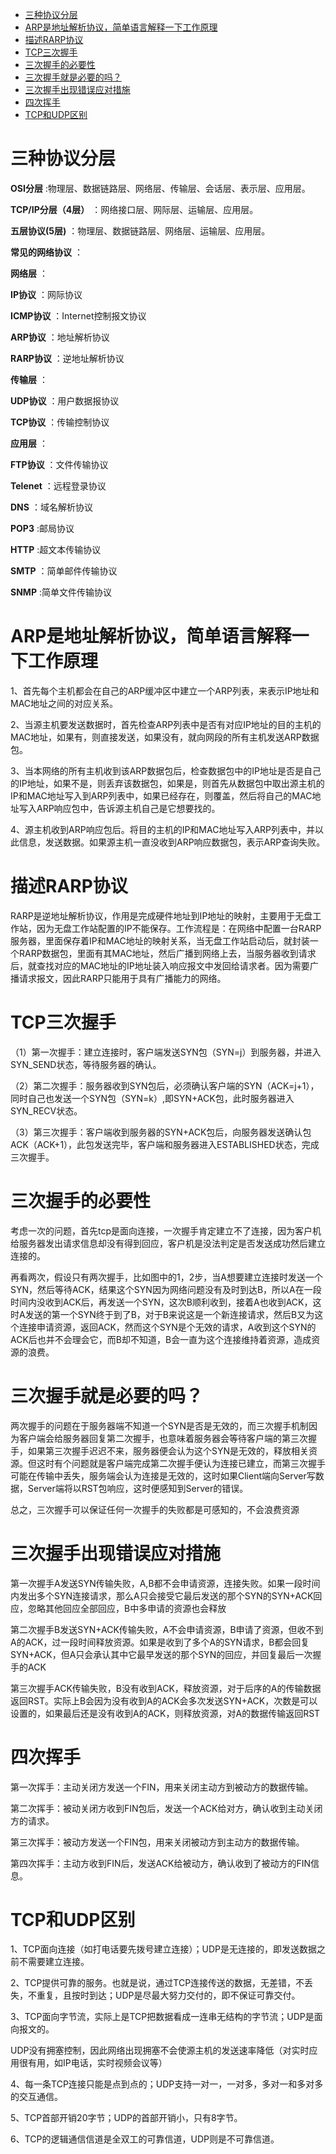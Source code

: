 <!-- TOC -->

- [三种协议分层](#三种协议分层)
- [ARP是地址解析协议，简单语言解释一下工作原理](#arp是地址解析协议简单语言解释一下工作原理)
- [描述RARP协议](#描述rarp协议)
- [TCP三次握手](#tcp三次握手)
- [三次握手的必要性](#三次握手的必要性)
- [三次握手就是必要的吗？](#三次握手就是必要的吗)
- [三次握手出现错误应对措施](#三次握手出现错误应对措施)
- [四次挥手](#四次挥手)
- [TCP和UDP区别](#tcp和udp区别)

<!-- /TOC -->
# 三种协议分层 

**OSI分层** :物理层、数据链路层、网络层、传输层、会话层、表示层、应用层。

**TCP/IP分层（4层）** ：网络接口层、网际层、运输层、应用层。

**五层协议(5层)** ：物理层、数据链路层、网络层、运输层、应用层。

**常见的网络协议** ：

**网络层** ：

**IP协议** ：网际协议

**ICMP协议** ：Internet控制报文协议

**ARP协议** ：地址解析协议

**RARP协议** ：逆地址解析协议

**传输层** ：

**UDP协议** ：用户数据报协议

**TCP协议** ：传输控制协议

**应用层** ：

**FTP协议** ：文件传输协议

**Telenet** ：远程登录协议

**DNS** ：域名解析协议

**POP3** :邮局协议

**HTTP** :超文本传输协议

**SMTP** ：简单邮件传输协议

**SNMP** :简单文件传输协议

# ARP是地址解析协议，简单语言解释一下工作原理

1、首先每个主机都会在自己的ARP缓冲区中建立一个ARP列表，来表示IP地址和MAC地址之间的对应关系。

2、当源主机要发送数据时，首先检查ARP列表中是否有对应IP地址的目的主机的MAC地址，如果有，则直接发送，如果没有，就向网段的所有主机发送ARP数据包。

3、当本网络的所有主机收到该ARP数据包后，检查数据包中的IP地址是否是自己的IP地址，如果不是，则丢弃该数据包，如果是，则首先从数据包中取出源主机的IP和MAC地址写入到ARP列表中，如果已经存在，则覆盖，然后将自己的MAC地址写入ARP响应包中，告诉源主机自己是它想要找的。

4、源主机收到ARP响应包后。将目的主机的IP和MAC地址写入ARP列表中，并以此信息，发送数据。如果源主机一直没收到ARP响应数据包，表示ARP查询失败。

# 描述RARP协议

RARP是逆地址解析协议，作用是完成硬件地址到IP地址的映射，主要用于无盘工作站，因为无盘工作站配置的IP不能保存。工作流程是：在网络中配置一台RARP服务器，里面保存着IP和MAC地址的映射关系，当无盘工作站启动后，就封装一个RARP数据包，里面有其MAC地址，然后广播到网络上去，当服务器收到请求后，就查找对应的MAC地址的IP地址装入响应报文中发回给请求者。因为需要广播请求报文，因此RARP只能用于具有广播能力的网络。

# TCP三次握手

（1）第一次握手：建立连接时，客户端发送SYN包（SYN=j）到服务器，并进入SYN_SEND状态，等待服务器的确认。

（2）第二次握手：服务器收到SYN包后，必须确认客户端的SYN（ACK=j+1），同时自己也发送一个SYN包（SYN=k）,即SYN+ACK包，此时服务器进入SYN_RECV状态。



（3）第三次握手：客户端收到服务器的SYN+ACK包后，向服务器发送确认包ACK（ACK+1），此包发送完毕，客户端和服务器进入ESTABLISHED状态，完成三次握手。

# 三次握手的必要性

考虑一次的问题，首先tcp是面向连接，一次握手肯定建立不了连接，因为客户机给服务器发出请求信息却没有得到回应，客户机是没法判定是否发送成功然后建立连接的。

再看两次，假设只有两次握手，比如图中的1，2步，当A想要建立连接时发送一个SYN，然后等待ACK，结果这个SYN因为网络问题没有及时到达B，所以A在一段时间内没收到ACK后，再发送一个SYN，这次B顺利收到，接着A也收到ACK，这时A发送的第一个SYN终于到了B，对于B来说这是一个新连接请求，然后B又为这个连接申请资源，返回ACK，然而这个SYN是个无效的请求，A收到这个SYN的ACK后也并不会理会它，而B却不知道，B会一直为这个连接维持着资源，造成资源的浪费。

# 三次握手就是必要的吗？

两次握手的问题在于服务器端不知道一个SYN是否是无效的，而三次握手机制因为客户端会给服务器回复第二次握手，也意味着服务器会等待客户端的第三次握手，如果第三次握手迟迟不来，服务器便会认为这个SYN是无效的，释放相关资源。但这时有个问题就是客户端完成第二次握手便认为连接已建立，而第三次握手可能在传输中丢失，服务端会认为连接是无效的，这时如果Client端向Server写数据，Server端将以RST包响应，这时便感知到Server的错误。

总之，三次握手可以保证任何一次握手的失败都是可感知的，不会浪费资源

# 三次握手出现错误应对措施

第一次握手A发送SYN传输失败，A,B都不会申请资源，连接失败。如果一段时间内发出多个SYN连接请求，那么A只会接受它最后发送的那个SYN的SYN+ACK回应，忽略其他回应全部回应，B中多申请的资源也会释放

第二次握手B发送SYN+ACK传输失败，A不会申请资源，B申请了资源，但收不到A的ACK，过一段时间释放资源。如果是收到了多个A的SYN请求，B都会回复SYN+ACK，但A只会承认其中它最早发送的那个SYN的回应，并回复最后一次握手的ACK

第三次握手ACK传输失败，B没有收到ACK，释放资源，对于后序的A的传输数据返回RST。实际上B会因为没有收到A的ACK会多次发送SYN+ACK，次数是可以设置的，如果最后还是没有收到A的ACK，则释放资源，对A的数据传输返回RST

# 四次挥手

第一次挥手：主动关闭方发送一个FIN，用来关闭主动方到被动方的数据传输。

第二次挥手：被动关闭方收到FIN包后，发送一个ACK给对方，确认收到主动关闭方的请求。

第三次挥手：被动方发送一个FIN包，用来关闭被动方到主动方的数据传输。

第四次挥手：主动方收到FIN后，发送ACK给被动方，确认收到了被动方的FIN信息。

# TCP和UDP区别

1、TCP面向连接（如打电话要先拨号建立连接）；UDP是无连接的，即发送数据之前不需要建立连接。

2、TCP提供可靠的服务。也就是说，通过TCP连接传送的数据，无差错，不丢失，不重复，且按时到达；UDP是尽最大努力交付的，即不保证可靠交付。

3、TCP面向字节流，实际上是TCP把数据看成一连串无结构的字节流；UDP是面向报文的。

UDP没有拥塞控制，因此网络出现拥塞不会使源主机的发送速率降低（对实时应用很有用，如IP电话，实时视频会议等）

4、每一条TCP连接只能是点到点的；UDP支持一对一，一对多，多对一和多对多的交互通信。

5、TCP首部开销20字节；UDP的首部开销小，只有8字节。

6、TCP的逻辑通信信道是全双工的可靠信道，UDP则是不可靠信道。























